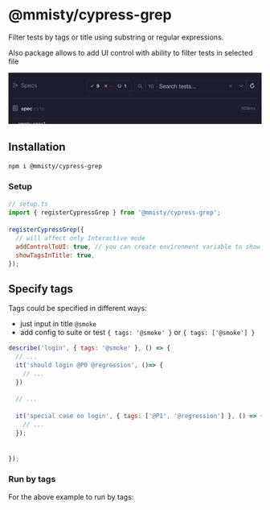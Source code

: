 
# @mmisty/cypress-grep
Filter tests by tags or title using substring or regular expressions.

Also package allows to add UI control with ability to filter tests in selected file

![control](./docs-template/control.jpg)



## Installation

```
npm i @mmisty/cypress-grep
```


### Setup

```javascript
// setup.ts
import { registerCypressGrep } from '@mmisty/cypress-grep';

registerCypressGrep({
  // will affect only Interactive mode
  addControlToUI: true, // you can create environment variable to show controls
  showTagsInTitle: true,
});
```

## Specify tags
Tags could be specified in different ways:
 - just input in title `@smoke`
 - add config to suite or test `{ tags: '@smoke' }` or `{ tags: ['@smoke'] }`

```javascript
describe('login', { tags: '@smoke' }, () => {
  // ...
  it('should login @P0 @regression', ()=> {
    // ...
  })
  
  // ...
  
  it('special case on login', { tags: ['@P1', '@regression'] }, () => {
    // ...
  });
  
 
});

```

### Run by tags
 For the above example to run by tags: 






